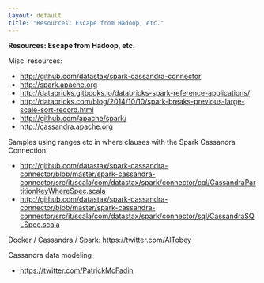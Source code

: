 ```yaml
---
layout: default
title: "Resources: Escape from Hadoop, etc."
---
```


**Resources: Escape from Hadoop, etc.**

Misc. resources:

* <http://github.com/datastax/spark-cassandra-connector>
* <http://spark.apache.org>
* <http://databricks.gitbooks.io/databricks-spark-reference-applications/>
* <http://databricks.com/blog/2014/10/10/spark-breaks-previous-large-scale-sort-record.html>
* <http://github.com/apache/spark/>
* <http://cassandra.apache.org>

Samples using ranges etc in where clauses with the Spark Cassandra Connection:

* <http://github.com/datastax/spark-cassandra-connector/blob/master/spark-cassandra-connector/src/it/scala/com/datastax/spark/connector/cql/CassandraPartitionKeyWhereSpec.scala>
* <http://github.com/datastax/spark-cassandra-connector/blob/master/spark-cassandra-connector/src/it/scala/com/datastax/spark/connector/sql/CassandraSQLSpec.scala>

Docker / Cassandra / Spark: <https://twitter.com/AlTobey>

Cassandra data modeling

* <https://twitter.com/PatrickMcFadin>

